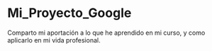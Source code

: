 # Mi_Proyecto_Google
Comparto mi aportación a lo que he aprendido en mi curso, y como aplicarlo en mi vida profesional.
